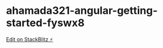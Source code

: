 # ahamada321-angular-getting-started-fyswx8

[Edit on StackBlitz ⚡️](https://stackblitz.com/edit/ahamada321-angular-getting-started-fyswx8)